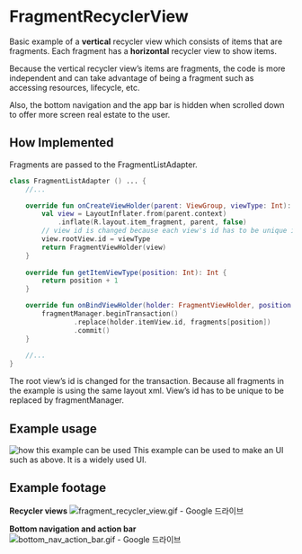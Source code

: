 # FragmentRecyclerView
Basic example of a **vertical** recycler view which consists of items that are fragments. 
Each fragment has a **horizontal** recycler view to show  items.

Because the vertical recycler view’s items are fragments, the code is more independent and can take advantage of being a fragment such as accessing resources, lifecycle, etc.

Also, the bottom navigation and the app bar is hidden when scrolled down to offer more screen real estate to the user.

## How Implemented
Fragments are passed to the FragmentListAdapter.
```kotlin
class FragmentListAdapter () ... {
	//...

	override fun onCreateViewHolder(parent: ViewGroup, viewType: Int): FragmentViewHolder {
    	val view = LayoutInflater.from(parent.context)
            .inflate(R.layout.item_fragment, parent, false)
		// view id is changed because each view's id has to be unique in order to be replaced by the fragmentManager.
    	view.rootView.id = viewType
    	return FragmentViewHolder(view)
	}
	
	override fun getItemViewType(position: Int): Int {
    	return position + 1
	}

	override fun onBindViewHolder(holder: FragmentViewHolder, position: Int) {
    	fragmentManager.beginTransaction()
            	.replace(holder.itemView.id, fragments[position])
            	.commit()
	}
	
	//...
}
```

The root view’s id is changed for the transaction. Because all fragments in the example is using the same layout xml. View’s id has to be unique to be replaced by fragmentManager.   
  


## Example usage
![how this example can be used](https://i.stack.imgur.com/FoXkc.png)
This example can be used to make an UI such as above. It is a widely used UI.

## Example footage
**Recycler views**
![fragment_recycler_view.gif - Google 드라이브](https://drive.google.com/open?id=1ScKpU05XUKJwflMxWJqZLahGjEQriao7)

**Bottom navigation and action bar**
![bottom_nav_action_bar.gif - Google 드라이브](https://drive.google.com/open?id=15VdJRltPc_VyxV6zczNtgyXzvuvF4kFs)